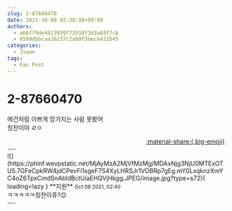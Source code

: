 ```yaml
---
slug: 2-87660470
date: 2021-10-08 02:38:10+09:00
authors:
  - a66ff9de4913939f73518f3d3a84f7cb
  - 6599dbbcaa26237c2ab0f3becb421b45
categories:
  - Jiwon
tags:
  - Fan Post
---
```


# 2-87660470

<div class="post-container" markdown="1">
<div class="content-container md-sidebar__scrollwrap" markdown="1">

메건처럼 이쁘게 망가지는 사람 못봤어 <br>칭찬이야 ㄹㅇ

</div>
</div>

<div style="text-align: right;" markdown="1">
<a href="https://weverse.io/fromis9/fanpost/2-87660470" style="text-align: right;">:material-share:{.big-emoji}</a>
</div>
---

<div class="comments-container md-sidebar__scrollwrap" markdown="1">
<div class="comment" markdown="1">
<div class='id-container' markdown="1">
![](https://phinf.wevpstatic.net/MjAyMzA2MjVfMzMg/MDAxNjg3NjU0MTExOTU5.7GFeCpkRW4jdCPevFi1sgeF7S4XyLHRSJr1VOBRp7gEg.mY0LxqknzXmYC4oZ6TpxCmdSnAbldBctUiaEHQVjHkgg.JPEG/image.jpg?type=s72){ loading=lazy }
**<span class="artist">지원</span>** <small>Oct 08 2021, 02:40</small><br>
</div>
<div class='comment-body' markdown="1">
ㅋㅋㅋㅋㅋ칭찬이쥬?😉
</div>
</div>
</div>
---
